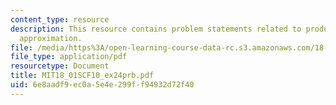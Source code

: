 ```yaml
---
content_type: resource
description: This resource contains problem statements related to product of linear
  approximation.
file: /media/https%3A/open-learning-course-data-rc.s3.amazonaws.com/18-01sc-single-variable-calculus-fall-2010/6e8aadf9ec0a5e4e299ff94932d72f40_MIT18_01SCF10_ex24prb.pdf
file_type: application/pdf
resourcetype: Document
title: MIT18_01SCF10_ex24prb.pdf
uid: 6e8aadf9-ec0a-5e4e-299f-f94932d72f40
---
```

